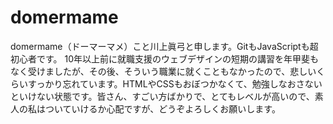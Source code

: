 # domermame

domermame（ドーマーマメ）こと川上眞弓と申します。GitもJavaScriptも超初心者です。
10年以上前に就職支援のウェブデザインの短期の講習を年甲斐もなく受けましたが、その後、そういう職業に就くこともなかったので、悲しいくらいすっかり忘れています。HTMLやCSSもおぼつかなくて、勉強しなおさないといけない状態です。皆さん、すごい方ばかりで、とてもレベルが高いので、素人の私はついていけるか心配ですが、どうぞよろしくお願いします。